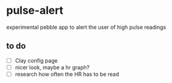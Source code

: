 # pulse-alert

experimental pebble app to alert the user of high pulse readings

## to do

- [ ] Clay config page
- [ ] nicer look, maybe a hr graph?
- [ ] research how often the HR has to be read
